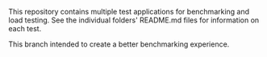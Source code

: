 This repository contains multiple test applications for benchmarking and load testing. See the individual folders' README.md files for information on each test.

This branch intended to create a better benchmarking experience.